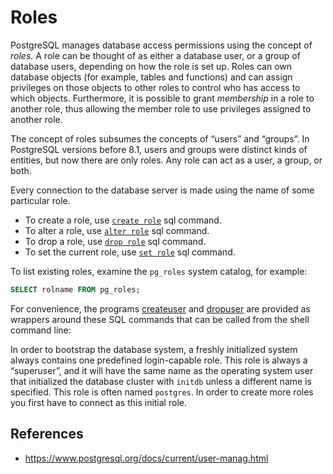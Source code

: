 # Roles

PostgreSQL manages database access permissions using the concept of _roles_. A role can be thought of as either a database user, or a group of database users, depending on how the role is set up. Roles can own database objects (for example, tables and functions) and can assign privileges on those objects to other roles to control who has access to which objects. Furthermore, it is possible to grant _membership_ in a role to another role, thus allowing the member role to use privileges assigned to another role.

The concept of roles subsumes the concepts of “users” and “groups”. In PostgreSQL versions before 8.1, users and groups were distinct kinds of entities, but now there are only roles. Any role can act as a user, a group, or both.

Every connection to the database server is made using the name of some particular role.

- To create a role, use [`create role`](postgres/commands/createrole) sql command.
- To alter a role, use [`alter role`](postgres/commands/alterrole) sql command.
- To drop a role, use [`drop role`](postgres/commands/droprole) sql command.
- To set the current role, use [`set role`](postgres/commands/setrole) sql command.

To list existing roles, examine the `pg_roles` system catalog, for example:

```sql
SELECT rolname FROM pg_roles;
```

For convenience, the programs [createuser](https://www.postgresql.org/docs/current/app-createuser.html "createuser") and [dropuser](https://www.postgresql.org/docs/current/app-dropuser.html "dropuser") are provided as wrappers around these SQL commands that can be called from the shell command line:

In order to bootstrap the database system, a freshly initialized system always contains one predefined login-capable role. This role is always a “superuser”, and it will have the same name as the operating system user that initialized the database cluster with `initdb` unless a different name is specified. This role is often named `postgres`. In order to create more roles you first have to connect as this initial role.

## References

- https://www.postgresql.org/docs/current/user-manag.html
